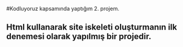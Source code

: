 #Kodluyoruz kapsamında yaptığım 2. projem.
## Html kullanarak site iskeleti oluşturmanın ilk denemesi olarak yapılmış bir projedir.